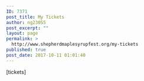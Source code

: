 ```yaml
---
ID: 7371
post_title: My Tickets
author: ng23055
post_excerpt: ""
layout: page
permalink: >
  http://www.shepherdmaplesyrupfest.org/my-tickets
published: true
post_date: 2017-10-11 01:01:40
---
```

[tickets]